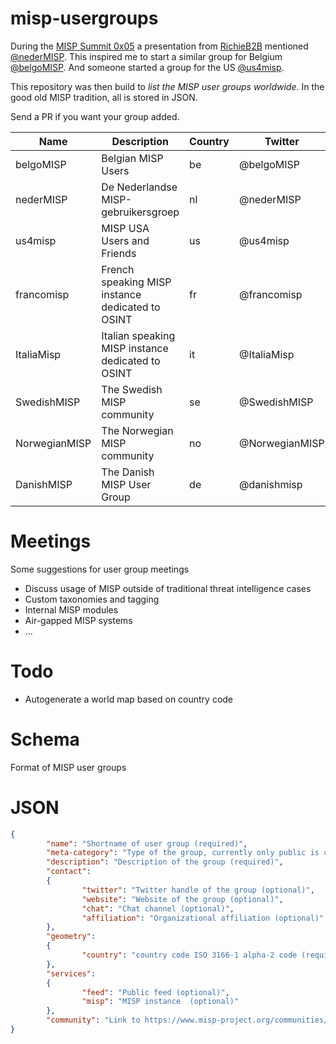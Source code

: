 # misp-usergroups

During the [MISP Summit 0x05](https://2019.hack.lu/misp-summit/) a presentation from [RichieB2B](https://github.com/RichieB2B) mentioned [@nederMISP](https://twitter.com/nedermisp). This inspired me to start a similar group for Belgium [@belgoMISP](https://twitter.com/belgomisp). And someone started a group for the US [@us4misp](https://twitter.com/us4misp).

This repository was then build to *list the MISP user groups worldwide*. In the good old MISP tradition, all is stored in JSON. 

Send a PR if you want your group added.

| Name | Description | Country | Twitter |
|------|-------------|---------|---------|
| belgoMISP | Belgian MISP Users | be | @belgoMISP |
| nederMISP | De Nederlandse MISP-gebruikersgroep | nl | @nederMISP |
| us4misp | MISP USA Users and Friends | us | @us4misp |
| francomisp | French speaking MISP instance dedicated to OSINT | fr | @francomisp |
| ItaliaMisp | Italian speaking MISP instance dedicated to OSINT | it | @ItaliaMisp |
| SwedishMISP | The Swedish MISP community | se | @SwedishMISP |
| NorwegianMISP | The Norwegian MISP community | no | @NorwegianMISP |
| DanishMISP | The Danish MISP User Group | de | @danishmisp |

# Meetings

Some suggestions for user group meetings
* Discuss usage of MISP outside of traditional threat intelligence cases
* Custom taxonomies and tagging
* Internal MISP modules
* Air-gapped MISP systems
* ...

# Todo
* Autogenerate a world map based on country code

# Schema

Format of MISP user groups

# JSON 

~~~~json
{
        "name": "Shortname of user group (required)",
        "meta-category": "Type of the group, currently only public is used (required)",
        "description": "Description of the group (required)",
        "contact":
        {
                "twitter": "Twitter handle of the group (optional)",
                "website": "Website of the group (optional)",
                "chat": "Chat channel (optional)",
                "affiliation": "Organizational affiliation (optional)"
        },
        "geometry":
        {
                "country": "country code ISO 3166-1 alpha-2 code (required)"
        },
        "services":
        {
                "feed": "Public feed (optional)",
                "misp": "MISP instance  (optional)"
        },
        "community": "Link to https://www.misp-project.org/communities/#known-existing-and-public-misp-communities (optional)"
}
~~~~
